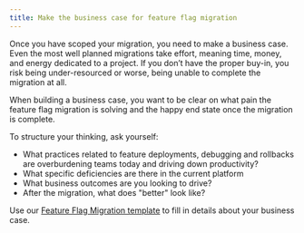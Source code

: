 ```yaml
---
title: Make the business case for feature flag migration
---
```


Once you have scoped your migration, you need to make a business case. Even the most well planned migrations take effort, meaning time, money, and energy dedicated to a project.  If you don’t have the proper buy-in, you risk being under-resourced or worse, being unable to complete the migration at all.

When building a business case, you want to be clear on what pain the feature flag migration is solving and the happy end state once the migration is complete.

To structure your thinking, ask yourself:

* What practices related to feature deployments, debugging and rollbacks are overburdening teams today and driving down productivity?
* What specific deficiencies are there in the current platform
* What business outcomes are you looking to drive?
* After the migration, what does "better" look like?

Use our [Feature Flag Migration template](https://docs.google.com/spreadsheets/d/1MKc95v7Tc-9tznWMDVSy2vvmVJTvOFLRVZpx1QrL-_U/edit#gid=996250264) to fill in details about your business case.
